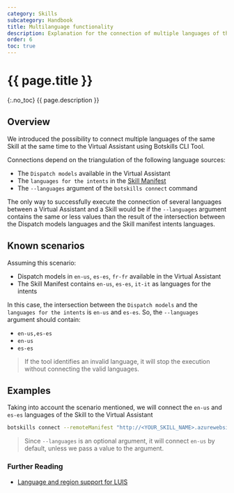 ```yaml
---
category: Skills
subcategory: Handbook
title: Multilanguage functionality
description: Explanation for the connection of multiple languages of the same Skill
order: 6
toc: true
---
```


# {{ page.title }}
{:.no_toc}
{{ page.description }}

## Overview

We introduced the possibility to connect multiple languages of the same Skill at the same time to the Virtual Assistant using Botskills CLI Tool.

Connections depend on the triangulation of the following language sources:
* The `Dispatch models` available in the Virtual Assistant 
* The `languages for the intents` in the [Skill Manifest](https://microsoft.github.io/botframework-solutions/skills/handbook/manifest/)
* The `--languages` argument of the `botskills connect` command

The only way to successfully execute the connection of several languages between a Virtual Assistant and a Skill would be if the `--languages` argument contains the same or less values than the result of the intersection between the Dispatch models languages and the Skill manifest intents languages. 

## Known scenarios
Assuming this scenario:
* Dispatch models in `en-us`, `es-es`, `fr-fr` available in the Virtual Assistant
* The Skill Manifest contains `en-us`, `es-es`, `it-it` as languages for the intents

In this case, the intersection between the `Dispatch models` and the `languages for the intents` is `en-us` and `es-es`. So, the `--languages` argument should contain:
* `en-us,es-es`
* `en-us`
* `es-es`

> If the tool identifies an invalid language, it will stop the execution without connecting the valid languages.

## Examples
Taking into account the scenario mentioned, we will connect the `en-us` and `es-es` languages of the Skill to the Virtual Assistant

```bash
botskills connect --remoteManifest "http://<YOUR_SKILL_NAME>.azurewebsites.net/api/skill/manifest?inlineTriggerUtterances=false" --cs --languages "en-us,es-es"
```

> Since `--languages` is an optional argument, it will connect `en-us` by default, unless we pass a value to the argument.

### Further Reading
- [Language and region support for LUIS](https://docs.microsoft.com/en-us/azure/cognitive-services/luis/luis-language-support)